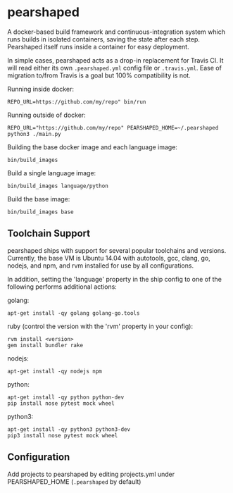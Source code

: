 pearshaped
==========

A docker-based build framework and continuous-integration system which runs
builds in isolated containers, saving the state after each step.
Pearshaped itself runs inside a container for easy deployment.

In simple cases, pearshaped acts as a drop-in replacement for Travis CI.
It will read either its own `.pearshaped.yml` config file or `.travis.yml`.
Ease of migration to/from Travis is a goal but 100% compatibility is not.

Running inside docker:

    REPO_URL=https://github.com/my/repo" bin/run

Running outside of docker:

    REPO_URL="https://github.com/my/repo" PEARSHAPED_HOME=~/.pearshaped python3 ./main.py

Building the base docker image and each language image:

    bin/build_images

Build a single language image:

    bin/build_images language/python

Build the base image:

    bin/build_images base


Toolchain Support
-----------------

pearshaped ships with support for several popular toolchains and versions.
Currently, the base VM is Ubuntu 14.04 with autotools, gcc, clang, go,
nodejs, and npm, and rvm installed for use by all configurations.

In addition, setting the 'language' property in the ship config to one
of the following performs additional actions:

golang:

    apt-get install -qy golang golang-go.tools

ruby (control the version with the 'rvm' property in your config):

    rvm install <version>
    gem install bundler rake

nodejs:

    apt-get install -qy nodejs npm

python:

    apt-get install -qy python python-dev
    pip install nose pytest mock wheel

python3:

    apt-get install -qy python3 python3-dev
    pip3 install nose pytest mock wheel


Configuration
-------------

Add projects to pearshaped by editing projects.yml under PEARSHAPED_HOME (`.pearshaped` by default)
